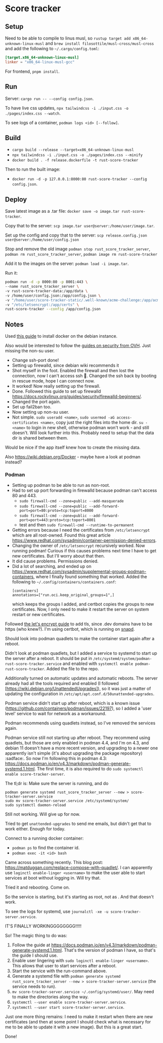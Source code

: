 # Score tracker

## Setup

Need to be able to compile to linus musl, so
`rustup target add x86_64-unknown-linux-musl` and
`brew install filosottile/musl-cross/musl-cross` and add the following to
`~/.cargo/config.toml`:

```toml
[target.x86_64-unknown-linux-musl]
linker = "x86_64-linux-musl-gcc"
```

For frontend, `pnpm install`.

## Run

Server: `cargo run -- --config config.json`.

To have live css updates,
`npx tailwindcss -i ./input.css -o ./pages/index.css --watch`.

To see logs of a container, `podman logs <id> [--follow]`.

## Build

- `cargo build --release --target=x86_64-unknown-linux-musl`
- `npx tailwindcss -i ./input.css -o ./pages/index.css --minify`
- `docker build . -f release.dockerfile -t rust-score-tracker`

Then to run the built image:

- `docker run -d -p 127.0.0.1:8000:80 rust-score-tracker --config config.json`.

## Deploy

Save latest image as a .tar file: `docker save -o image.tar rust-score-tracker`.

Copy that to the server: `scp image.tar user@server:/home/user/image.tar`.

Set up the config and copy that to the server:
`scp release.config.json user@server:/home/user/config.json`

Stop and remove the old image `podman stop rust_score_tracker_server`,
`podman rm rust_score_tracker_server`, `podman image rm rust-score-tracker`

Add it to the images on the server: `podman load -i image.tar`.

Run it:

```bash
podman run -d -p 8000:80 -p 8001:443 \
--name rust_score_tracker_server \
-v rust-score-tracker-data:/app/data \
-v /home/user/config.json:/app/config.json \
-v "/home/user/score-tracker-static/.well-known/acme-challenge:/app/acme" \
-v "/etc/letsencrypt:/app/certs" \
rust-score-tracker --config /app/config.json
```

## Notes

Used
[this guide](https://www.digitalocean.com/community/tutorials/how-to-install-and-use-docker-on-debian-10)
to install docker on the debian instance.

Also would be interested to follow the
[guides on security from OVH](https://help.ovhcloud.com/csm/en-gb-vps-security-tips?id=kb_article_view&sysparm_article=KB0047706).
Just missing the non-su user.

- Change ssh-port done!
- Setting up firewalld, since debian wiki recommends it
- Shot myself in the foot. Enabled the firewall and then lost the connection,
  now I can't access ssh :facepalm:. Changed the ssh back by booting in rescue
  mode, hope I can connect now.
- It worked! Now really setting up the firewall.
- Done. Followed this guide to set up firewalld
  https://docs.rockylinux.org/guides/security/firewalld-beginners/.
- Changed the port again.
- Set up fail2ban too.
- Now setting up non-su user.
- Not simple. `sudo useradd <name>`,
  `sudo usermod -aG access-certificates <name>`, copy just the right files into
  the home dir. `su - <name>` to login in new shell, otherwise podman won't
  work - and still doesn't. Will look further into this. Probably need to setup
  that the data dir is shared between them.

Would be nice if the app itself knew how to create the missing data.

Also https://wiki.debian.org/Docker - maybe have a look at podman instead?

### Podman

- Setting up podman to be able to run as non-root.
- Had to set up port forwarding in firewalld because podman can't access 80
  and 443.
  - `sudo firewall-cmd --zone=public --add-masquerade`
  - `sudo firewall-cmd --zone=public --add-forward-port=port=80:proto=tcp:toport=8000`
  - `sudo firewall-cmd --zone=public --add-forward-port=port=443:proto=tcp:toport=8001`
  - test and then `sudo firewall-cmd --runtime-to-permanent`
- Getting errors because I need the certificates from `/etc/letsencrypt` which
  are all root-owned. Found this great article
  https://www.redhat.com/sysadmin/container-permission-denied-errors.
- Changing the owner of `/etc/letsencrypt` recursively worked. Now running
  podman! Curious if this causes problems next time I have to get new
  certificates. But I'll worry about that then.
- It did cause problems. Permissions denied.
- Did a lot of searching, and ended up on
  https://www.redhat.com/sysadmin/supplemental-groups-podman-containers, where I
  finally found something that worked. Added the following to
  `~/.config/containers/containers.conf`:
  ```
  [containers]
  annotations=["run.oci.keep_original_groups=1",]
  ```
  which keeps the groups I added, and certbot copies the groups to new
  certificates. Now, I only need to make it restart the server on system restart
  or new certificates.

Followed [the let's encrypt guide](https://letsencrypt.org/getting-started/) to
add tls, since .dev domains have to be https (who knew?). I'm using certbot,
which is running on
[snapd](https://snapcraft.io/docs/installing-snap-on-debian).

Should look into podman quadlets to make the container start again after a
reboot.

Didn't look at podman quadlets, but I added a service to systemd to start up the
server after a reboot. It should be put in
`/etc/systemd/system/podman-rust-score-tracker.service` and enabled with
`systemctl enable podman-rust-score-tracker`. Added the file to the repo.

Additionally turned on automatic updates and automatic reboots. The server
already had all the tools required and enabled (I followed
[https://wiki.debian.org/UnattendedUpgrades]), so it was just a matter of
updating the configuration in `/etc/apt/apt.conf.d/50unattended-upgrades`.

Podman service didn't start up after reboot, which is a known issue
(https://github.com/containers/podman/issues/22197), so I added a 'user level'
service to wait for network as a workaround.

Podman recommends using quadlets instead, so I've removed the services again.

Podman service still not starting up after reboot. They recommend using
quadlets, but those are only enabled in podman 4.4, and I'm on 4.3, and debian
11 doesn't have a more recent version, and upgrading to a newer one apparently
isn't simple (it's about upgrading the package repository) :sadface:. So now I'm
following this in podman 4.3:
https://docs.podman.io/en/v4.3/markdown/podman-generate-systemd.1.html. The
first time, it is also required to do
`sudo systemctl enable score-tracker-server`.

The tl;dr is: Make sure the server is running, and do

```
podman generate systemd rust_score_tracker_server --new > score-tracker-server.service
sudo mv score-tracker-server.service /etc/systemd/system/
sudo systemctl daemon-reload
```

Still not working. Will give up for now.

Tried to get `unattended-upgrades` to send me emails, but didn't get that to
work either. Enough for today.

Connect to a running docker container:

- `podman ps` to find the container id.
- `podman exec -it <id> bash`

Came across something recently. This blog post:
https://matduggan.com/replace-compose-with-quadlet/. I can apparently use
`loginctl enable-linger <username>` to make the user able to start services at
boot without logging in. Will try that.

Tried it and rebooting. Come on.

So the service is starting, but it's starting as root, not as <username>. And
that doesn't work.

To see the logs for systemd, use
`journalctl -xe -u score-tracker-server.service`.

IT'S FINALLY WORKINGGGGGGGG!!!!!

So! The magic thing to do was:

1. Follow the guide at
   https://docs.podman.io/en/v4.3/markdown/podman-generate-systemd.1.html.
   That's the version of podman I have, so that's the guide I should use.
2. Enable user lingering with `sudo loginctl enable-linger <username>`. This
   allows that user to start services after a reboot.
3. Start the service with the run-command above.
4. Generate a systemd file with
   `podman generate systemd rust_score_tracker_server --new > score-tracker-server.service`
   (the service needs to run).
5. `mv score-tracker-server.service ~/.config/systemd/user/`. May need to make
   the directories along the way.
6. `systemctl --user enable score-tracker-server.service`.
7. `systemctl --user start score-tracker-server.service`.

Just one more thing remains: I need to make it restart when there are new
certificates (and then at some point I should check what is necessary for me to
be able to update it with a new image). But this is a great start.

Done!
